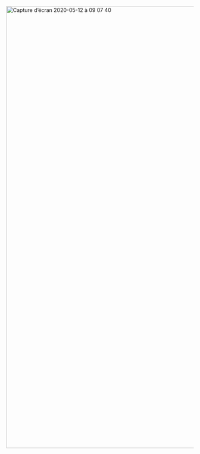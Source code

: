 <img width="1187" alt="Capture d’écran 2020-05-12 à 09 07 40" src="https://user-images.githubusercontent.com/26811493/81649139-21861d80-9430-11ea-97a8-56465c4e36ae.png">
